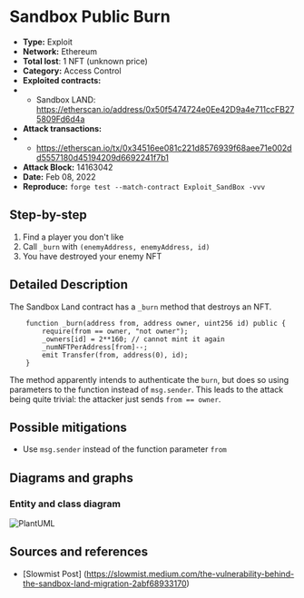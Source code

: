 # Sandbox Public Burn 
- **Type:** Exploit
- **Network:** Ethereum
- **Total lost**: 1 NFT (unknown price)
- **Category:** Access Control
- **Exploited contracts:**
- - Sandbox LAND: https://etherscan.io/address/0x50f5474724e0Ee42D9a4e711ccFB275809Fd6d4a
- **Attack transactions:**
- - https://etherscan.io/tx/0x34516ee081c221d8576939f68aee71e002dd5557180d45194209d6692241f7b1
- **Attack Block:** 14163042
- **Date:** Feb 08, 2022
- **Reproduce:** `forge test --match-contract Exploit_SandBox -vvv`

## Step-by-step 
1. Find a player you don't like
2. Call `_burn` with `(enemyAddress, enemyAddress, id)`
3. You have destroyed your enemy NFT

## Detailed Description
The Sandbox Land contract has a `_burn` method that destroys an NFT.

``` solidity
    function _burn(address from, address owner, uint256 id) public {
        require(from == owner, "not owner");
        _owners[id] = 2**160; // cannot mint it again
        _numNFTPerAddress[from]--;
        emit Transfer(from, address(0), id);
    }
```


The method apparently intends to authenticate the `burn`, but does so using 
parameters to the function instead of `msg.sender`. This leads to the attack being
quite trivial: the attacker just sends `from == owner`.

## Possible mitigations
- Use `msg.sender` instead of the function parameter `from`

## Diagrams and graphs

### Entity and class diagram
![PlantUML](sandbox.png)

## Sources and references
- [Slowmist Post] (https://slowmist.medium.com/the-vulnerability-behind-the-sandbox-land-migration-2abf68933170)
